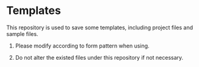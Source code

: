 # Templates

This repository is used to save some templates, including project files and sample files.

1. Please modify according to form pattern when using.

2. Do not alter the existed files under this repository if not necessary.